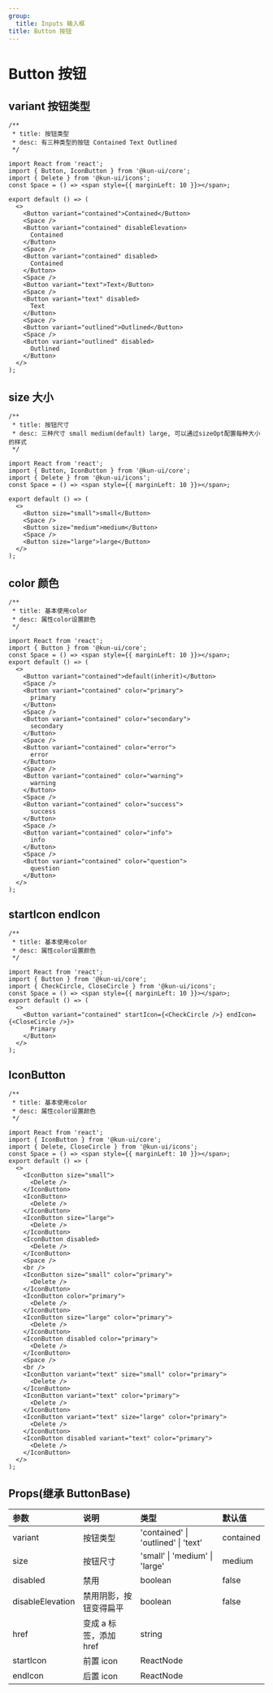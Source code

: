 ```yaml
---
group:
  title: Inputs 输入框
title: Button 按钮
---
```


# Button 按钮

## variant 按钮类型

```tsx
/**
 * title: 按钮类型
 * desc: 有三种类型的按钮 Contained Text Outlined
 */

import React from 'react';
import { Button, IconButton } from '@kun-ui/core';
import { Delete } from '@kun-ui/icons';
const Space = () => <span style={{ marginLeft: 10 }}></span>;

export default () => (
  <>
    <Button variant="contained">Contained</Button>
    <Space />
    <Button variant="contained" disableElevation>
      Contained
    </Button>
    <Space />
    <Button variant="contained" disabled>
      Contained
    </Button>
    <Space />
    <Button variant="text">Text</Button>
    <Space />
    <Button variant="text" disabled>
      Text
    </Button>
    <Space />
    <Button variant="outlined">Outlined</Button>
    <Space />
    <Button variant="outlined" disabled>
      Outlined
    </Button>
  </>
);
```

## size 大小

```tsx
/**
 * title: 按钮尺寸
 * desc: 三种尺寸 small medium(default) large, 可以通过sizeOpt配置每种大小的样式
 */

import React from 'react';
import { Button, IconButton } from '@kun-ui/core';
import { Delete } from '@kun-ui/icons';
const Space = () => <span style={{ marginLeft: 10 }}></span>;

export default () => (
  <>
    <Button size="small">small</Button>
    <Space />
    <Button size="medium">medium</Button>
    <Space />
    <Button size="large">large</Button>
  </>
);
```

## color 颜色

```tsx
/**
 * title: 基本使用color
 * desc: 属性color设置颜色
 */

import React from 'react';
import { Button } from '@kun-ui/core';
const Space = () => <span style={{ marginLeft: 10 }}></span>;
export default () => (
  <>
    <Button variant="contained">default(inherit)</Button>
    <Space />
    <Button variant="contained" color="primary">
      primary
    </Button>
    <Space />
    <Button variant="contained" color="secondary">
      secondary
    </Button>
    <Space />
    <Button variant="contained" color="error">
      error
    </Button>
    <Space />
    <Button variant="contained" color="warning">
      warning
    </Button>
    <Space />
    <Button variant="contained" color="success">
      success
    </Button>
    <Space />
    <Button variant="contained" color="info">
      info
    </Button>
    <Space />
    <Button variant="contained" color="question">
      question
    </Button>
  </>
);
```

## startIcon endIcon

```tsx
/**
 * title: 基本使用color
 * desc: 属性color设置颜色
 */

import React from 'react';
import { Button } from '@kun-ui/core';
import { CheckCircle, CloseCircle } from '@kun-ui/icons';
const Space = () => <span style={{ marginLeft: 10 }}></span>;
export default () => (
  <>
    <Button variant="contained" startIcon={<CheckCircle />} endIcon={<CloseCircle />}>
      Primary
    </Button>
  </>
);
```

## IconButton

```tsx
/**
 * title: 基本使用color
 * desc: 属性color设置颜色
 */

import React from 'react';
import { IconButton } from '@kun-ui/core';
import { Delete, CloseCircle } from '@kun-ui/icons';
const Space = () => <span style={{ marginLeft: 10 }}></span>;
export default () => (
  <>
    <IconButton size="small">
      <Delete />
    </IconButton>
    <IconButton>
      <Delete />
    </IconButton>
    <IconButton size="large">
      <Delete />
    </IconButton>
    <IconButton disabled>
      <Delete />
    </IconButton>
    <Space />
    <br />
    <IconButton size="small" color="primary">
      <Delete />
    </IconButton>
    <IconButton color="primary">
      <Delete />
    </IconButton>
    <IconButton size="large" color="primary">
      <Delete />
    </IconButton>
    <IconButton disabled color="primary">
      <Delete />
    </IconButton>
    <Space />
    <br />
    <IconButton variant="text" size="small" color="primary">
      <Delete />
    </IconButton>
    <IconButton variant="text" color="primary">
      <Delete />
    </IconButton>
    <IconButton variant="text" size="large" color="primary">
      <Delete />
    </IconButton>
    <IconButton disabled variant="text" color="primary">
      <Delete />
    </IconButton>
  </>
);
```

## Props(继承 ButtonBase)

| 参数             | 说明                   | 类型                                | 默认值    |
| :--------------- | :--------------------- | :---------------------------------- | :-------- |
| variant          | 按钮类型               | 'contained' \| 'outlined' \| 'text' | contained |
| size             | 按钮尺寸               | 'small' \| 'medium' \| 'large'      | medium    |
| disabled         | 禁用                   | boolean                             | false     |
| disableElevation | 禁用阴影，按钮变得扁平 | boolean                             | false     |
| href             | 变成 a 标签，添加 href | string                              |           |
| startIcon        | 前置 icon              | ReactNode                           |           |
| endIcon          | 后置 icon              | ReactNode                           |           |
